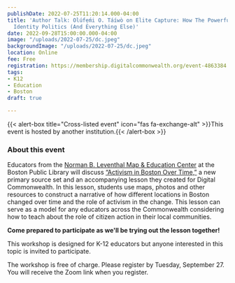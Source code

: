```yaml
---
publishDate: 2022-07-25T11:20:14.000-04:00
title: 'Author Talk: Olúfẹ́mi O. Táíwò on Elite Capture: How The Powerful Took Over
  Identity Politics (And Everything Else)'
date: 2022-09-28T15:00:00.000-04:00
image: "/uploads/2022-07-25/dc.jpeg"
backgroundImage: "/uploads/2022-07-25/dc.jpeg"
location: Online
fee: Free
registration: https://membership.digitalcommonwealth.org/event-4863384
tags:
- K12
- Education
- Boston
draft: true

---
```

{{< alert-box title="Cross-listed event" icon="fas fa-exchange-alt" >}}This event is hosted by another institution.{{< /alert-box >}}

### About this event

Educators from the [Norman B. Leventhal Map & Education Center](https://www.leventhalmap.org/) at the Boston Public Library will discuss [“Activism in Boston Over Time,”](https://www.digitalcommonwealth.org/for_educators/primary_source_sets/activism_in_boston_over_time) a new primary source set and an accompanying lesson they created for Digital Commonwealth. In this lesson, students use maps, photos and other resources to construct a narrative of how different locations in Boston changed over time and the role of activism in the change. This lesson can serve as a model for any educators across the Commonwealth considering how to teach about the role of citizen action in their local communities.

**Come prepared to participate as we'll be trying out the lesson together!**

This workshop is designed for K-12 educators but anyone interested in this topic is invited to participate.

The workshop is free of charge. Please register by Tuesday, September 27. You will receive the Zoom link when you register.